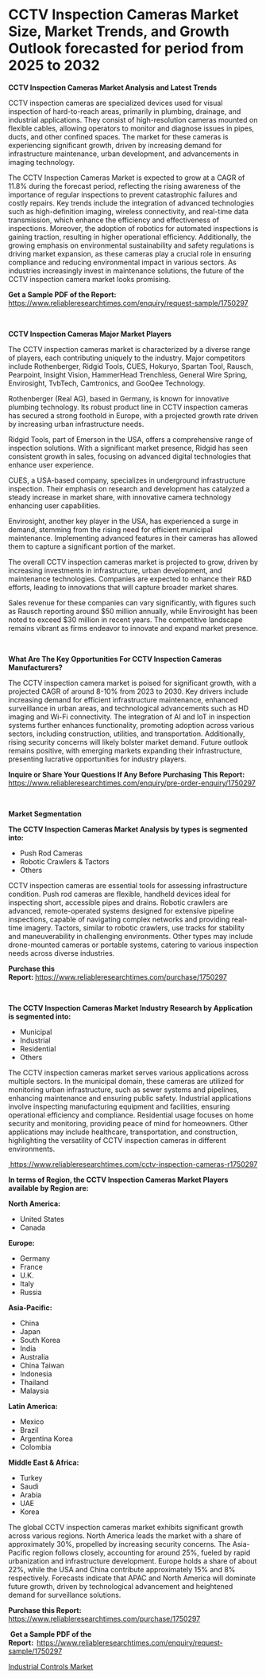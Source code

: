 <p><h1>CCTV Inspection Cameras Market Size, Market Trends, and Growth Outlook forecasted for period from 2025 to 2032</h1></p><p><strong>CCTV Inspection Cameras Market Analysis and Latest Trends</strong></p>
<p><p>CCTV inspection cameras are specialized devices used for visual inspection of hard-to-reach areas, primarily in plumbing, drainage, and industrial applications. They consist of high-resolution cameras mounted on flexible cables, allowing operators to monitor and diagnose issues in pipes, ducts, and other confined spaces. The market for these cameras is experiencing significant growth, driven by increasing demand for infrastructure maintenance, urban development, and advancements in imaging technology. </p><p>The CCTV Inspection Cameras Market is expected to grow at a CAGR of 11.8% during the forecast period, reflecting the rising awareness of the importance of regular inspections to prevent catastrophic failures and costly repairs. Key trends include the integration of advanced technologies such as high-definition imaging, wireless connectivity, and real-time data transmission, which enhance the efficiency and effectiveness of inspections. Moreover, the adoption of robotics for automated inspections is gaining traction, resulting in higher operational efficiency. Additionally, the growing emphasis on environmental sustainability and safety regulations is driving market expansion, as these cameras play a crucial role in ensuring compliance and reducing environmental impact in various sectors. As industries increasingly invest in maintenance solutions, the future of the CCTV inspection camera market looks promising.</p></p>
<p><strong>Get a Sample PDF of the Report:&nbsp;</strong> <a href="https://www.reliableresearchtimes.com/enquiry/request-sample/1750297?utm_campaign=2304&utm_medium=2&utm_source=Github&utm_content=ia&utm_term=19022025&utm_id=cctv-inspection-cameras">https://www.reliableresearchtimes.com/enquiry/request-sample/1750297</a></p>
<p>&nbsp;</p>
<p><strong>CCTV Inspection Cameras Major Market Players</strong></p>
<p><p>The CCTV inspection cameras market is characterized by a diverse range of players, each contributing uniquely to the industry. Major competitors include Rothenberger, Ridgid Tools, CUES, Hokuryo, Spartan Tool, Rausch, Pearpoint, Insight Vision, HammerHead Trenchless, General Wire Spring, Envirosight, TvbTech, Camtronics, and GooQee Technology.</p><p>Rothenberger (Real AG), based in Germany, is known for innovative plumbing technology. Its robust product line in CCTV inspection cameras has secured a strong foothold in Europe, with a projected growth rate driven by increasing urban infrastructure needs.</p><p>Ridgid Tools, part of Emerson in the USA, offers a comprehensive range of inspection solutions. With a significant market presence, Ridgid has seen consistent growth in sales, focusing on advanced digital technologies that enhance user experience.</p><p>CUES, a USA-based company, specializes in underground infrastructure inspection. Their emphasis on research and development has catalyzed a steady increase in market share, with innovative camera technology enhancing user capabilities.</p><p>Envirosight, another key player in the USA, has experienced a surge in demand, stemming from the rising need for efficient municipal maintenance. Implementing advanced features in their cameras has allowed them to capture a significant portion of the market.</p><p>The overall CCTV inspection cameras market is projected to grow, driven by increasing investments in infrastructure, urban development, and maintenance technologies. Companies are expected to enhance their R&D efforts, leading to innovations that will capture broader market shares.</p><p>Sales revenue for these companies can vary significantly, with figures such as Rausch reporting around $50 million annually, while Envirosight has been noted to exceed $30 million in recent years. The competitive landscape remains vibrant as firms endeavor to innovate and expand market presence.</p></p>
<p>&nbsp;</p>
<p><strong>What Are The Key Opportunities For CCTV Inspection Cameras Manufacturers?</strong></p>
<p><p>The CCTV inspection camera market is poised for significant growth, with a projected CAGR of around 8-10% from 2023 to 2030. Key drivers include increasing demand for efficient infrastructure maintenance, enhanced surveillance in urban areas, and technological advancements such as HD imaging and Wi-Fi connectivity. The integration of AI and IoT in inspection systems further enhances functionality, promoting adoption across various sectors, including construction, utilities, and transportation. Additionally, rising security concerns will likely bolster market demand. Future outlook remains positive, with emerging markets expanding their infrastructure, presenting lucrative opportunities for industry players.</p></p>
<p><strong>Inquire or Share Your Questions If Any Before Purchasing This Report:</strong> <a href="https://www.reliableresearchtimes.com/enquiry/pre-order-enquiry/1750297?utm_campaign=2304&utm_medium=2&utm_source=Github&utm_content=ia&utm_term=19022025&utm_id=cctv-inspection-cameras">https://www.reliableresearchtimes.com/enquiry/pre-order-enquiry/1750297</a></p>
<p>&nbsp;</p>
<p><strong>Market Segmentation</strong></p>
<p><strong>The CCTV Inspection Cameras Market Analysis by types is segmented into:</strong></p>
<p><ul><li>Push Rod Cameras</li><li>Robotic Crawlers & Tactors</li><li>Others</li></ul></p>
<p><p>CCTV inspection cameras are essential tools for assessing infrastructure condition. Push rod cameras are flexible, handheld devices ideal for inspecting short, accessible pipes and drains. Robotic crawlers are advanced, remote-operated systems designed for extensive pipeline inspections, capable of navigating complex networks and providing real-time imagery. Tactors, similar to robotic crawlers, use tracks for stability and maneuverability in challenging environments. Other types may include drone-mounted cameras or portable systems, catering to various inspection needs across diverse industries.</p></p>
<p><strong>Purchase this Report:&nbsp;</strong><a href="https://www.reliableresearchtimes.com/purchase/1750297?utm_campaign=2304&utm_medium=2&utm_source=Github&utm_content=ia&utm_term=19022025&utm_id=cctv-inspection-cameras">https://www.reliableresearchtimes.com/purchase/1750297</a></p>
<p>&nbsp;</p>
<p><strong>The CCTV Inspection Cameras Market Industry Research by Application is segmented into:</strong></p>
<p><ul><li>Municipal</li><li>Industrial</li><li>Residential</li><li>Others</li></ul></p>
<p><p>The CCTV inspection cameras market serves various applications across multiple sectors. In the municipal domain, these cameras are utilized for monitoring urban infrastructure, such as sewer systems and pipelines, enhancing maintenance and ensuring public safety. Industrial applications involve inspecting manufacturing equipment and facilities, ensuring operational efficiency and compliance. Residential usage focuses on home security and monitoring, providing peace of mind for homeowners. Other applications may include healthcare, transportation, and construction, highlighting the versatility of CCTV inspection cameras in different environments.</p></p>
<p><a href="https://www.reliableresearchtimes.com/cctv-inspection-cameras-r1750297?utm_campaign=2304&utm_medium=2&utm_source=Github&utm_content=ia&utm_term=19022025&utm_id=cctv-inspection-cameras">&nbsp;https://www.reliableresearchtimes.com/cctv-inspection-cameras-r1750297</a></p>
<p><strong>In terms of Region, the CCTV Inspection Cameras Market Players available by Region are:</strong></p>
<p>
    <p> <strong> North America: </strong>
        <ul>
            <li>United States</li>
            <li>Canada</li>
        </ul>
        </p> 
    <p> <strong> Europe: </strong>
        <ul>
            <li>Germany</li>
            <li>France</li>
            <li>U.K.</li>
            <li>Italy</li>
            <li>Russia</li>
        </ul>
        </p> 
    <p> <strong> Asia-Pacific: </strong>
        <ul>
            <li>China</li>
            <li>Japan</li>
            <li>South Korea</li>
            <li>India</li>
            <li>Australia</li>
            <li>China Taiwan</li>
            <li>Indonesia</li>
            <li>Thailand</li>
            <li>Malaysia</li>
        </ul>
        </p> 
    <p> <strong> Latin America: </strong>
        <ul>
            <li>Mexico</li>
            <li>Brazil</li>
            <li>Argentina Korea</li>
            <li>Colombia</li>
        </ul>
        </p> 
    <p> <strong> Middle East & Africa: </strong>
        <ul>
            <li>Turkey</li>
            <li>Saudi</li>
            <li>Arabia</li>
            <li>UAE</li>
            <li>Korea</li>
        </ul>
    </p>
    </p>
<p><p>The global CCTV inspection cameras market exhibits significant growth across various regions. North America leads the market with a share of approximately 30%, propelled by increasing security concerns. The Asia-Pacific region follows closely, accounting for around 25%, fueled by rapid urbanization and infrastructure development. Europe holds a share of about 22%, while the USA and China contribute approximately 15% and 8% respectively. Forecasts indicate that APAC and North America will dominate future growth, driven by technological advancement and heightened demand for surveillance solutions.</p></p>
<p><strong>Purchase this Report: </strong><a href="https://www.reliableresearchtimes.com/purchase/1750297?utm_campaign=2304&utm_medium=2&utm_source=Github&utm_content=ia&utm_term=19022025&utm_id=cctv-inspection-cameras">https://www.reliableresearchtimes.com/purchase/1750297</a></p>
<p>&nbsp;<strong>Get a Sample PDF of the Report:&nbsp;&nbsp;</strong><a href="https://www.reliableresearchtimes.com/enquiry/request-sample/1750297?utm_campaign=2304&utm_medium=2&utm_source=Github&utm_content=ia&utm_term=19022025&utm_id=cctv-inspection-cameras">https://www.reliableresearchtimes.com/enquiry/request-sample/1750297</a></p>
<p><strong></strong></p>
<p><p><a href="https://github.com/chungwimbu4/Market-Research-Report-List-1/blob/main/industrial-controls-market.md?utm_campaign=2304&utm_medium=2&utm_source=Github&utm_content=ia&utm_term=19022025&utm_id=cctv-inspection-cameras">Industrial Controls Market</a></p></p>